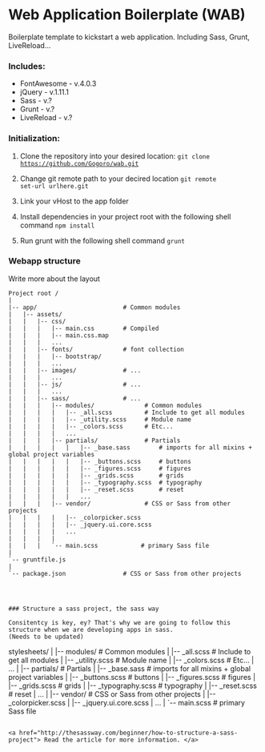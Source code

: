 Web Application Boilerplate (WAB)
=================================

Boilerplate template to kickstart a web application. Including Sass, Grunt, LiveReload...

### Includes:
* FontAwesome   -   v.4.0.3
* jQuery        -   v.1.11.1
* Sass          -   v.?
* Grunt         -   v.?
* LiveReload    -   v.?


### Initialization:

1. Clone the repository into your desired location:
   <code>git clone https://github.com/Gogoro/wab.git</code>

2. Change git remote path to your decired location
   <code>git remote set-url urlhere.git</code>

3. Link your vHost to the app folder

3. Install dependencies in your project root with the following shell command
   <code>npm install</code>

4. Run grunt with the following shell command
   <code>grunt</code>

### Webapp structure

Write more about the layout

```
Project root /
|
|-- app/                        # Common modules
|   |-- assets/
|   |   |-- css/
|   |   |   |-- main.css        # Compiled
|   |   |   |-- main.css.map
|   |   |   ...
|   |   |-- fonts/              # font collection
|   |   |   |-- bootstrap/
|   |   |   ...
|   |   |-- images/             # ...
|   |   |   ...
|   |   |-- js/                 # ...
|   |   |   ...                 
|   |   |-- sass/               # ...
|   |   |   |-- modules/              # Common modules
|   |   |   |   |-- _all.scss         # Include to get all modules
|   |   |   |   |-- _utility.scss     # Module name
|   |   |   |   |-- _colors.scss      # Etc...
|   |   |   |   ...
|   |   |   |-- partials/             # Partials
|   |   |   |   |   |-- _base.sass        # imports for all mixins + global project variables
|   |   |   |   |   |-- _buttons.scss     # buttons
|   |   |   |   |   |-- _figures.scss     # figures
|   |   |   |   |   |-- _grids.scss       # grids
|   |   |   |   |   |-- _typography.scss  # typography
|   |   |   |   |   |-- _reset.scss       # reset
|   |   |   |   |   ...
|   |   |   |-- vendor/               # CSS or Sass from other projects
|   |   |   |   |-- _colorpicker.scss
|   |   |   |   |-- _jquery.ui.core.scss
|   |   |   |   ...
|   |   |   |
|   |   |   `-- main.scss            # primary Sass file
|
`-- gruntfile.js
|
`-- package.json                # CSS or Sass from other projects




### Structure a sass project, the sass way

Consitentcy is key, ey? That's why we are going to follow this structure when we are developing apps in sass.
(Needs to be updated)

```
stylesheets/
|
|-- modules/              # Common modules
|   |-- _all.scss         # Include to get all modules
|   |-- _utility.scss     # Module name
|   |-- _colors.scss      # Etc...
|   ...
|
|-- partials/             # Partials
|   |-- _base.sass        # imports for all mixins + global project variables
|   |-- _buttons.scss     # buttons
|   |-- _figures.scss     # figures
|   |-- _grids.scss       # grids
|   |-- _typography.scss  # typography
|   |-- _reset.scss       # reset
|   ...
|
|-- vendor/               # CSS or Sass from other projects
|   |-- _colorpicker.scss
|   |-- _jquery.ui.core.scss
|   ...
|
`-- main.scss            # primary Sass file
```

<a href="http://thesassway.com/beginner/how-to-structure-a-sass-project"> Read the article for more information. </a>


